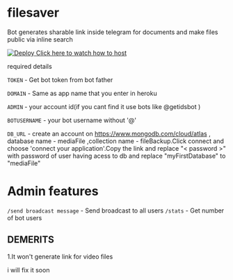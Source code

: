 # filesaver
Bot generates sharable link inside telegram for documents and make files public via inline search

<a href="https://heroku.com/deploy?template=https://github.com/Amalrajanj/filesaver">
  <img src="https://www.herokucdn.com/deploy/button.svg" alt="Deploy">
</a>

<a href="https://youtu.be/zw_ijvhzomI">
Click here to watch how to host
</a>

required details 

<code>TOKEN</code> - Get bot token from bot father

<code>DOMAIN</code> - Same as app name that you enter in heroku

<code>ADMIN</code> - your account id(if you cant find it use bots like @getidsbot )

<code>BOTUSERNAME</code> - your bot username without '@'

<code>DB_URL</code> - create an account on https://www.mongodb.com/cloud/atlas , database name - mediaFile ,collection name - fileBackup.Click connect and choose 'connect your application'.Copy the link and replace "< password >" with password of user having acess to db and replace "myFirstDatabase" to "mediaFile"
  

<h1>Admin features</h1>

<code>/send broadcast message</code> - Send broadcast to all users
<code>/stats</code> - Get number of bot users

<h2>DEMERITS</h2>
1.It won't generate link for video files

i will fix it soon

